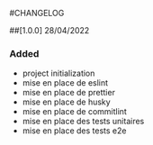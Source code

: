 #CHANGELOG

##[1.0.0] 28/04/2022

### Added

- project initialization
- mise en place de eslint
- mise en place de prettier
- mise en place de husky
- mise en place de commitlint
- mise en place des tests unitaires
- mise en place des tests e2e
